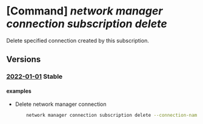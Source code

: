 # [Command] _network manager connection subscription delete_

Delete specified connection created by this subscription.

## Versions

### [2022-01-01](/Resources/mgmt-plane/L3N1YnNjcmlwdGlvbnMve30vcHJvdmlkZXJzL21pY3Jvc29mdC5uZXR3b3JrL25ldHdvcmttYW5hZ2VyY29ubmVjdGlvbnMve30=/2022-01-01.xml) **Stable**

<!-- mgmt-plane /subscriptions/{}/providers/microsoft.network/networkmanagerconnections/{} 2022-01-01 -->

#### examples

- Delete network manager connection
    ```bash
        network manager connection subscription delete --connection-name "testNetworkManagerConnection"
    ```

